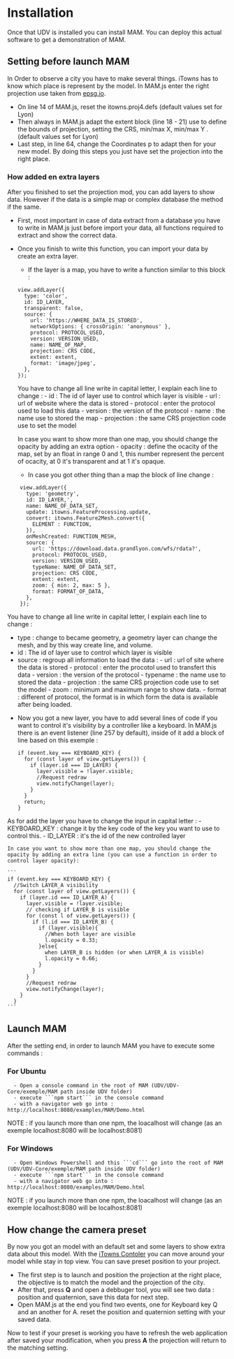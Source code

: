 # Installation

Once that UDV is installed you can install MAM. You can deploy this actual software to get a demonstration of MAM.

## Setting before launch MAM

In Order to observe a city you have to make several things. iTowns has to know which place is represent by the model. In MAM.js enter the right projection use taken from [epsg.io](https://epsg.io).
*  On line 14 of MAM.js, reset the itowns.proj4.defs (default values set for Lyon)
*  Then always in MAM.js adapt the extent block (line 18 - 21) use to define the bounds of projection, setting the CRS, min/max X, min/max Y . (default values set for Lyon)
*  Last step, in line 64, change the Coordinates p to adapt then for your new model.
By doing this steps you just have set the projection into the right place.

### How added en extra layers

After you finished to set the projection mod, you can add layers to show data. However if the data is a simple map or complex database the method if the same.
* First, most important in case of data extract from a database you have to write in MAM.js just before import your data, all functions required to extract and show the correct data.
* Once you finish to write this function, you can import your data by create an extra layer.
    * If the layer is a map, you have to write a function similar to this block :
    ```
    view.addLayer({
      type: 'color',
      id: ID_LAYER,
      transparent: false,
      source: {
        url: 'https://WHERE_DATA_IS_STORED',
        networkOptions: { crossOrigin: 'anonymous' },
        protocol: PROTOCOL_USED,
        version: VERSION_USED,
        name: NAME_OF_MAP,
        projection: CRS CODE,
        extent: extent,
        format: 'image/jpeg',
      },
    });
    ```
    You have to change all line write in capital letter, I explain each line to change :
      -  id : The id of layer use to control which layer is visible
      -  url : url of website where the data is stored
      -  protocol : enter the protocol used to load this data
      -  version : the version of the protocol
      -  name : the name use to stored the map
      -  projection : the same CRS projection code use to set the model

    In case you want to show more than one map, you should change the opacity by adding an extra option
      - opacity : define the ocacity of the map, set by an float in range 0 and 1, this number represent the percent of ocacity, at 0 it's transparent and at 1 it's opaque.

    * In case you got other thing than a map the block of line change :
```
    view.addLayer({
      type: 'geometry',
      id: ID_LAYER,',
      name: NAME_OF_DATA_SET,
      update: itowns.FeatureProcessing.update,
      convert: itowns.Feature2Mesh.convert({
        ELEMENT : FUNCTION,
      }),
      onMeshCreated: FUNCTION_MESH,
      source: {
        url: 'https://download.data.grandlyon.com/wfs/rdata?',
        protocol: PROTOCOL_USED,
        version: VERSION_USED,
        typeName: NAME_OF_DATA_SET,
        projection: CRS CODE,
        extent: extent,
        zoom: { min: 2, max: 5 },
        format: FORMAT_OF_DATA,
      },
    });
```
You have to change all line write in capital letter, I explain each line to change :
  -  type : change to became geometry, a geometry layer can change the mesh, and by this way create line, and volume.
  -  id : The id of layer use to control which layer is visible
  -  source : regroup all information to load the data :
    -  url : url of site where the data is stored
    -  protocol : enter the procotol used to transfert this data
    -  version : the version of the protocol
    -  typename : the name use to stored the data
    -  projection : the same CRS projection code use to set the model
    -  zoom : minimum and maximum range to show data.
    -  format : different of protocol, the format is in which form the data is available after being loaded.

* Now you got a new layer, you have to add several lines of code if you want to control it's visibility by a controller like a keyboard. In MAM.js there is an event listener (line 257 by default), inside of it add a block of line based on this exemple :
  ```
  if (event.key === KEYBOARD_KEY) {
    for (const layer of view.getLayers()) {
      if (layer.id === ID_LAYER) {
        layer.visible = !layer.visible;
        //Request redraw
        view.notifyChange(layer);
      }
    }
    return;
  }
  ```
As for add the layer you have to change the input in capital letter :
    - KEYBOARD_KEY : change it by the key code of the key you want to use to control this.
    - ID_LAYER : it's the id of the new controlled layer

    In case you want to show more than one map, you should change the opacity by adding an extra line (you can use a function in order to control layer opacity):

    ```
    if (event.key === KEYBOARD_KEY) {
      //Switch LAYER_A visibility
      for (const layer of view.getLayers()) {
        if (layer.id === ID_LAYER_A) {
          layer.visible = !layer.visible;
          // checking if LAYER_B is visible
          for (const l of view.getLayers()) {
            if (l.id === ID_LAYER_B) {
              if (layer.visible){
                //When both layer are visible
                l.opacity = 0.33;
              }else{
                when LAYER_B is hidden (or when LAYER_A is visible)
                l.opacity = 0.66;
              }
            }
          }
          //Request redraw
          view.notifyChange(layer);
        }
      }
    ```
## Launch MAM

After the setting end, in order to launch MAM you have to execute some commands :
### For Ubuntu
      - Open a console command in the root of MAM (UDV/UDV-Core/exemple/MAM path inside UDV folder)
      - execute ```npm start``` in the console command
      - with a navigator web go into : http://localhost:8080/examples/MAM/Demo.html

NOTE : if you launch more than one npm, the loacalhost will change (as an exemple localhost:8080 will be localhost:8081)

### For Windows
      - Open Windows Powershell and this ```cd``` go into the root of MAM (UDV/UDV-Core/exemple/MAM path inside UDV folder)
      - execute ```npm start``` in the console command
      - with a navigator web go into : http://localhost:8080/examples/MAM/Demo.html

NOTE : if you launch more than one npm, the loacalhost will change (as an exemple localhost:8080 will be localhost:8081)

## How change the camera preset

By now you got an model with an default set and some layers to show extra data about this model. With the [iTowns Contoler](https://www.itowns-project.org/itowns/API_Doc/PlanarControls.html) you can move around your model while stay in top view. You can save preset position to your project.
- The first step is to launch and position the projection at the right place, the objective is to match the model and the projection of the city.
- After that, press **Q** and open a debbuger tool, you will see two data : position and quaternion, save this data for next step.
- Open MAM.js at the end you find two events, one for Keyboard key Q and an another for A. reset the position and quaternion setting with your saved data.

Now to test if your preset is working you have to refresh the web application after saved your modification, when you press **A** the projection will return to the matching setting.
